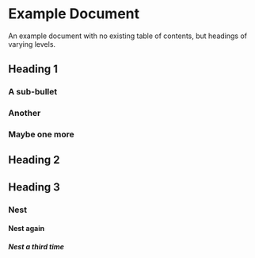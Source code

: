 # Example Document
An example document with no existing table of contents, but headings of varying levels.

## Heading 1

### A sub-bullet

### Another

### Maybe one more

## Heading 2

## Heading 3

### Nest

#### Nest again

##### Nest a third time


